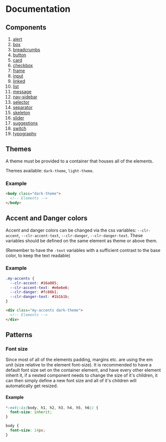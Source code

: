 # Documentation

## Components

1. [alert](./components/alert.md)
2. [box](./components/box.md)
3. [breadcrumbs](./components/breadcrumbs.md)
4. [button](./components/button.md)
5. [card](./components/card.md)
6. [checkbox](./components/checkbox.md)
7. [frame](./components/frame.md)
8. [input](./components/input.md)
9. [linked](./components/linked.md)
10. [list](./components/list.md)
11. [message](./components/message.md)
12. [nav-sidebar](./components/nav-sidebar.md)
13. [selector](./components/selector.md)
14. [separator](./components/separator.md)
15. [skeleton](./components/skeleton.md)
16. [slider](./components/slider.md)
17. [suggestions](./components/suggestions.md)
18. [switch](./components/switch.md)
19. [typography](./components/typography.md)

## Themes

A theme must be provided to a container that houses all of the elements.

Themes available: `dark-theme`, `light-theme`.

### Example

```html
<body class="dark-theme">
  <!-- Elements -->
</body>
```

## Accent and Danger colors

Accent and danger colors can be changed via the css variables: `--clr-accent`, `--clr-accent-text`, `--clr-danger`, `--clr-danger-text`. These variables should be defined on the same element as theme or above them.

(Remember to have the `-text` variables with a sufficient contrast to the base color, to keep the text readable)

### Example

```css
.my-accents {
  --clr-accent: #16a085;
  --clr-accent-text: #e6e6e6;
  --clr-danger: #fc88b1;
  --clr-danger-text: #1b1b1b;
}
```

```html
<div class="my-accents dark-theme">
  <!-- Elements -->
</div>
```

## Patterns

### Font size

Since most of all of the elements padding, margins etc. are using the em unit (size relative to the element font-size). It is recommended to have a default font size set on the container element, and have every other element inherit it, if a nested component needs to change the size of it's children, it can then simply define a new font size and all of it's children will automatically get resized.

#### Example

```css
*:not(:is(body, h1, h2, h3, h4, h5, h6)) {
  font-size: inherit;
}

body {
  font-size: 14px;
}
```
